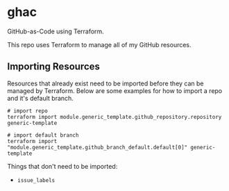 # ghac

GitHub-as-Code using Terraform.

This repo uses Terraform to manage all of my GitHub resources.

## Importing Resources

Resources that already exist need to be imported before they can be managed by Terraform.
Below are some examples for how to import a repo and it's default branch.

```console
# import repo
terraform import module.generic_template.github_repository.repository generic-template

# import default branch
terraform import "module.generic_template.github_branch_default.default[0]" generic-template
```

Things that don't need to be imported:

- `issue_labels`
